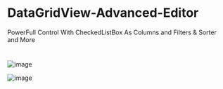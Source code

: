 # DataGridView-Advanced-Editor
PowerFull Control With CheckedListBox As Columns and Filters &amp; Sorter and More
#
![image](https://user-images.githubusercontent.com/11950802/150768678-be4bbbca-e44c-47ad-80be-836c9f3ef0fc.png)

![image](https://user-images.githubusercontent.com/11950802/150769450-784f1bea-3a82-4e80-ab9e-f51f04eaf592.png)
